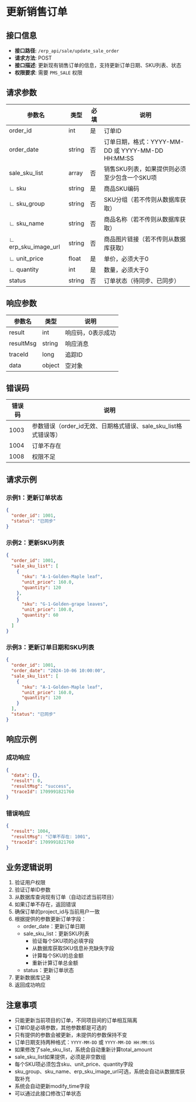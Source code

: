 # 更新销售订单

## 接口信息

- **接口路径**: `/erp_api/sale/update_sale_order`
- **请求方法**: POST
- **接口描述**: 更新现有销售订单的信息，支持更新订单日期、SKU列表、状态
- **权限要求**: 需要 `PMS_SALE` 权限

## 请求参数

| 参数名 | 类型 | 必填 | 说明 |
|--------|------|------|------|
| order_id | int | 是 | 订单ID |
| order_date | string | 否 | 订单日期，格式：YYYY-MM-DD 或 YYYY-MM-DD HH:MM:SS |
| sale_sku_list | array | 否 | 销售SKU列表，如果提供则必须至少包含一个SKU项 |
| ∟ sku | string | 是 | 商品SKU编码 |
| ∟ sku_group | string | 否 | SKU分组（若不传则从数据库获取） |
| ∟ sku_name | string | 否 | 商品名称（若不传则从数据库获取） |
| ∟ erp_sku_image_url | string | 否 | 商品图片链接（若不传则从数据库获取） |
| ∟ unit_price | float | 是 | 单价，必须大于0 |
| ∟ quantity | int | 是 | 数量，必须大于0 |
| status | string | 否 | 订单状态（待同步、已同步） |

## 响应参数

| 参数名 | 类型 | 说明 |
|--------|------|------|
| result | int | 响应码，0表示成功 |
| resultMsg | string | 响应消息 |
| traceId | long | 追踪ID |
| data | object | 空对象 |

## 错误码

| 错误码 | 说明 |
|--------|------|
| 1003 | 参数错误（order_id无效、日期格式错误、sale_sku_list格式错误等） |
| 1004 | 订单不存在 |
| 1008 | 权限不足 |

## 请求示例

### 示例1：更新订单状态

```json
{
  "order_id": 1001,
  "status": "已同步"
}
```

### 示例2：更新SKU列表

```json
{
  "order_id": 1001,
  "sale_sku_list": [
    {
      "sku": "A-1-Golden-Maple leaf",
      "unit_price": 160.0,
      "quantity": 120
    },
    {
      "sku": "G-1-Golden-grape leaves",
      "unit_price": 100.0,
      "quantity": 60
    }
  ]
}
```

### 示例3：更新订单日期和SKU列表

```json
{
  "order_id": 1001,
  "order_date": "2024-10-06 10:00:00",
  "sale_sku_list": [
    {
      "sku": "A-1-Golden-Maple leaf",
      "unit_price": 160.0,
      "quantity": 120
    }
  ],
  "status": "已同步"
}
```

## 响应示例

### 成功响应

```json
{
  "data": {},
  "result": 0,
  "resultMsg": "success",
  "traceId": 1709991821760
}
```

### 错误响应

```json
{
  "result": 1004,
  "resultMsg": "订单不存在: 1001",
  "traceId": 1709991821760
}
```

## 业务逻辑说明

1. 验证用户权限
2. 验证订单ID参数
3. 从数据库查询现有订单（自动过滤当前项目）
4. 如果订单不存在，返回错误
5. 确保订单的project_id与当前用户一致
6. 根据提供的参数更新订单字段：
   - order_date：更新订单日期
   - sale_sku_list：更新SKU列表
     - 验证每个SKU项的必填字段
     - 从数据库获取SKU信息补充缺失字段
     - 计算每个SKU的总金额
     - 重新计算订单总金额
   - status：更新订单状态
7. 更新数据库记录
8. 返回成功响应

## 注意事项

- 只能更新当前项目的订单，不同项目间的订单相互隔离
- 订单ID是必填参数，其他参数都是可选的
- 只有提供的参数会被更新，未提供的参数保持不变
- 订单日期支持两种格式：`YYYY-MM-DD` 或 `YYYY-MM-DD HH:MM:SS`
- 如果修改了sale_sku_list，系统会自动重新计算total_amount
- sale_sku_list如果提供，必须是非空数组
- 每个SKU项必须包含sku、unit_price、quantity字段
- sku_group、sku_name、erp_sku_image_url可选，系统会自动从数据库获取补充
- 系统会自动更新modify_time字段
- 可以通过此接口修改订单状态
